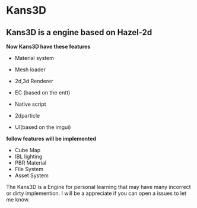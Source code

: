 # Kans3D 

## Kans3D is a engine based on Hazel-2d

**Now Kans3D have these features**

+ Material system

+ Mesh loader

+ 2d,3d Renderer 

+ EC (based on the entt)

+ Native script

+ 2dparticle

+ UI(based on the imgui)

**follow features will be implemented**
+ Cube Map
+ IBL lighting
+ PBR Material
+ File System
+ Asset System

The Kans3D is a Engine for personal learning that may have many incorrect or dirty implemention.
I will be a appreciate if you can open a issues to let me know.